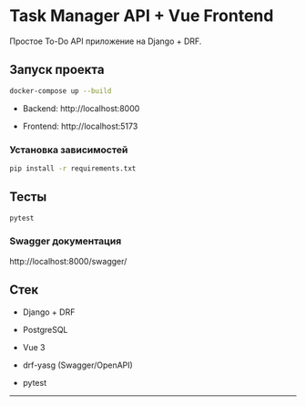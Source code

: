 # Task Manager API + Vue Frontend

Простое To-Do API приложение на Django + DRF.

## Запуск проекта

```bash
docker-compose up --build
```

- Backend: http://localhost:8000

- Frontend: http://localhost:5173

### Установка зависимостей

```bash
pip install -r requirements.txt
```

## Тесты
```bash
pytest
```
### Swagger документация
http://localhost:8000/swagger/

## Стек
- Django + DRF

- PostgreSQL

- Vue 3

- drf-yasg (Swagger/OpenAPI)

- pytest
---
